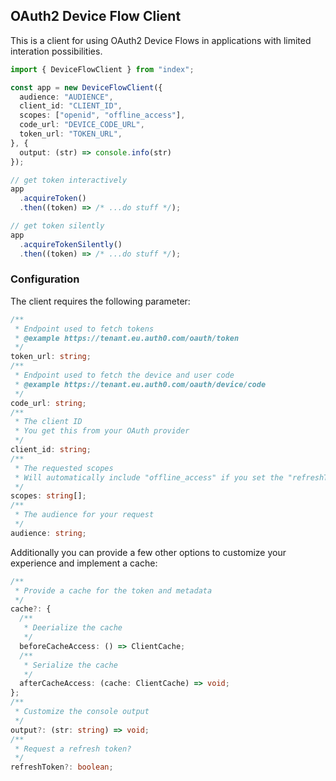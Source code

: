 ## OAuth2 Device Flow Client

This is a client for using OAuth2 Device Flows in applications with limited interation possibilities.

```typescript
import { DeviceFlowClient } from "index";

const app = new DeviceFlowClient({
  audience: "AUDIENCE",
  client_id: "CLIENT_ID",
  scopes: ["openid", "offline_access"],
  code_url: "DEVICE_CODE_URL",
  token_url: "TOKEN_URL",
}, {
  output: (str) => console.info(str)
});

// get token interactively
app
  .acquireToken()
  .then((token) => /* ...do stuff */);

// get token silently
app
  .acquireTokenSilently()
  .then((token) => /* ...do stuff */);

```

### Configuration

The client requires the following parameter:

```typescript
/**
 * Endpoint used to fetch tokens
 * @example https://tenant.eu.auth0.com/oauth/token
 */
token_url: string;
/**
 * Endpoint used to fetch the device and user code
 * @example https://tenant.eu.auth0.com/oauth/device/code
 */
code_url: string;
/**
 * The client ID
 * You get this from your OAuth provider
 */
client_id: string;
/**
 * The requested scopes
 * Will automatically include "offline_access" if you set the "refreshToken" option
 */
scopes: string[];
/**
 * The audience for your request
 */
audience: string;
```

Additionally you can provide a few other options to customize your experience and implement a cache:

```typescript
/**
 * Provide a cache for the token and metadata
 */
cache?: {
  /**
   * Deerialize the cache
   */
  beforeCacheAccess: () => ClientCache;
  /**
   * Serialize the cache
   */
  afterCacheAccess: (cache: ClientCache) => void;
};
/**
 * Customize the console output
 */
output?: (str: string) => void;
/**
 * Request a refresh token?
 */
refreshToken?: boolean;
```
